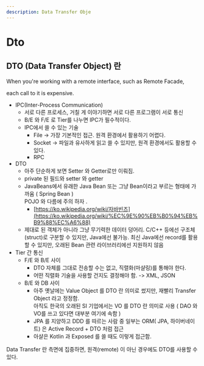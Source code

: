 ```yaml
---
description: Data Transfer Obje
---
```


# Dto



## DTO (Data Transfer Object) 란

When you're working with a remote interface, such as Remote Facade,

each call to it is expensive.

* IPC(Inter-Process Communication)
  * 서로 다른 프로세스, 거칠 게 이야기하면 서로 다른 프로그램이 서로 통신
  * B/E 와 F/E 로 Tier를 나누면 IPC가 필수적이다.
  * IPC에서 쓸 수 있는 기술
    * File -> 가장 기본적인 접근. 원격 환경에서 활용하기 어렵다.
    * Socket -> 파일과 유사하게 읽고 쓸 수 있지만, 원격 환경에서도 활용할 수 있다.
    * RPC
* DTO
  * 아주 단순하게 보면 Setter 와 Getter로만 이뤄짐.
  * private 된 필드와 setter 와 getter
  * JavaBeans에서 유래한 Java Bean 또는 그냥 Bean이라고 부르는 형태에 가까움 ( Spring Bean )\
    POJO 와 다름에 주의 하자 .
    * [https://ko.wikipedia.org/wiki/자바빈즈](https://ko.wikipedia.org/wiki/%EC%9E%90%EB%B0%94%EB%B9%88%EC%A6%88)
  * 제대로 된 객체가 아니라 그냥 무기력한 데이터 덩어리. C/C++ 등에선 구조체(struct)로 구분할 수 있지만, Java에선 불가능. 최신 Java에선 record를 활용할 수 있지만, 오래된 Bean 관련 라이브러리에선 지원하지 않음
* Tier 간 통신
  * F/E 와 B/E 사이
    * DTO 자체를 그대로 전송할 수는 없고, 직렬화(마샬링)를 통해야 한다.
    * 어떤 직렬화 기술을 사용할 건지도 결정해야 함. -> XML,  JSON
  * B/E 와 DB 사이
    * 아주 옛날에는 Value Object 를 DTO 란 의미로 썼지만, 재빨리 Transfer Object 라고 정정함.\
      아직도 한국의 오래된 SI 기업에서는 VO 를 DTO 란 의미로 사용 ( DAO 와 VO를 쓰고 있다면 대부분 여기에 속함 )&#x20;
    * JPA 를 지양하고 DDD 를 따르는 사람 중 일부는 ORM( JPA, 하이버네이트) 은 Active Record + DTO 처럼 접근&#x20;
    * 아샬은 Kotlin 과 Exposed 를 쓸 때도 이렇게 접근함.&#x20;

Data Transfer 란 측면에 집중하면, 원격(remote) 이 아닌 경우에도 DTO를 사용할 수 있다.





